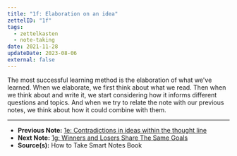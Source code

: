 ```yaml
---
title: "1f: Elaboration on an idea"
zettelID: "1f"
tags:
  - zettelkasten
  - note-taking
date: 2021-11-28
updateDate: 2023-08-06
external: false
---
```


The most successful learning method is the elaboration of what we've learned. When we elaborate, we first think about what we read. Then when we think about and write it, we start considering how it informs different questions and topics. And when we try to relate the note with our previous notes, we think about how it could combine with them.

---

- **Previous Note:** [1e: Contradictions in ideas within the thought line](/notes/1e/)
- **Next Note:** [1g: Winners and Losers Share The Same Goals](/notes/1g/)
- **Source(s):** How to Take Smart Notes Book
